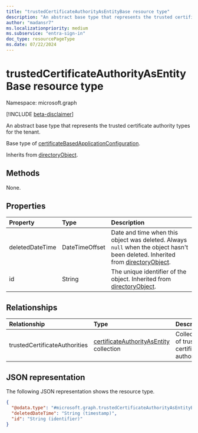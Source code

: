 ```yaml
---
title: "trustedCertificateAuthorityAsEntityBase resource type"
description: "An abstract base type that represents the trusted certificate authority types for the tenant."
author: "madansr7"
ms.localizationpriority: medium
ms.subservice: "entra-sign-in"
doc_type: resourcePageType
ms.date: 07/22/2024
---
```


# trustedCertificateAuthorityAsEntityBase resource type

Namespace: microsoft.graph

[!INCLUDE [beta-disclaimer](../../includes/beta-disclaimer.md)]

An abstract base type that represents the trusted certificate authority types for the tenant.

Base type of [certificateBasedApplicationConfiguration](../resources/certificatebasedapplicationconfiguration.md).

Inherits from [directoryObject](../resources/directoryobject.md).

## Methods

None.

## Properties

|Property|Type|Description|
|:---|:---|:---|
|deletedDateTime|DateTimeOffset|Date and time when this object was deleted. Always `null` when the object hasn't been deleted. Inherited from [directoryObject](../resources/directoryobject.md).|
|id|String|The unique identifier of the object. Inherited from [directoryObject](../resources/directoryobject.md).|

## Relationships

|Relationship|Type|Description|
|:---|:---|:---|
|trustedCertificateAuthorities|[certificateAuthorityAsEntity](../resources/certificateauthorityasentity.md) collection|Collection of trusted certificate authorities.|

## JSON representation

The following JSON representation shows the resource type.
<!-- {
  "blockType": "resource",
  "keyProperty": "id",
  "@odata.type": "microsoft.graph.trustedCertificateAuthorityAsEntityBase",
  "baseType": "microsoft.graph.directoryObject",
  "openType": false
}
-->
``` json
{
  "@odata.type": "#microsoft.graph.trustedCertificateAuthorityAsEntityBase",
  "deletedDateTime": "String (timestamp)",
  "id": "String (identifier)"
}
```
